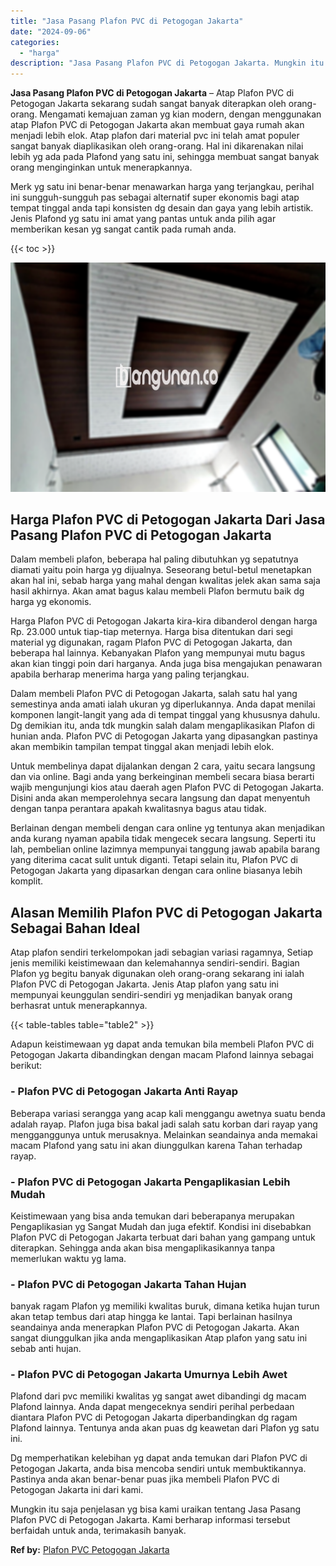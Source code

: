 ```yaml
---
title: "Jasa Pasang Plafon PVC di Petogogan Jakarta"
date: "2024-09-06"
categories: 
  - "harga"
description: "Jasa Pasang Plafon PVC di Petogogan Jakarta. Mungkin itu saja penjelasan yg bisa kami uraikan tentang Jasa Pasang Plafon PVC di Petogogan Jakarta. Kami berha..."
---
```


**Jasa Pasang Plafon PVC di Petogogan Jakarta** – Atap Plafon PVC di Petogogan Jakarta sekarang sudah sangat banyak diterapkan oleh orang-orang. Mengamati kemajuan zaman yg kian modern, dengan menggunakan atap Plafon PVC di Petogogan Jakarta akan membuat gaya rumah akan menjadi lebih elok. Atap plafon dari material pvc ini telah amat populer sangat banyak diaplikasikan oleh orang-orang. Hal ini dikarenakan nilai lebih yg ada pada Plafond yang satu ini, sehingga membuat sangat banyak orang menginginkan untuk menerapkannya.

Merk yg satu ini benar-benar menawarkan harga yang terjangkau, perihal ini sungguh-sungguh pas sebagai alternatif super ekonomis bagi atap tempat tinggal anda tapi konsisten dg desain dan gaya yang lebih artistik. Jenis Plafond yg satu ini amat yang pantas untuk anda pilih agar memberikan kesan yg sangat cantik pada rumah anda.

{{< toc >}}

![Jasa Pasang Plafon PVC di Petogogan Jakarta](/images/flafond-pvc-murah05.png)

## Harga Plafon PVC di Petogogan Jakarta Dari Jasa Pasang Plafon PVC di Petogogan Jakarta

Dalam membeli plafon, beberapa hal paling dibutuhkan yg sepatutnya diamati yaitu poin harga yg dijualnya. Seseorang betul-betul menetapkan akan hal ini, sebab harga yang mahal dengan kwalitas jelek akan sama saja hasil akhirnya. Akan amat bagus kalau membeli Plafon bermutu baik dg harga yg ekonomis.

Harga Plafon PVC di Petogogan Jakarta kira-kira dibanderol dengan harga Rp. 23.000 untuk tiap-tiap meternya. Harga bisa ditentukan dari segi material yg digunakan, ragam Plafon PVC di Petogogan Jakarta, dan beberapa hal lainnya. Kebanyakan Plafon yang mempunyai mutu bagus akan kian tinggi poin dari harganya. Anda juga bisa mengajukan penawaran apabila berharap menerima harga yang paling terjangkau.

Dalam membeli Plafon PVC di Petogogan Jakarta, salah satu hal yang semestinya anda amati ialah ukuran yg diperlukannya. Anda dapat menilai komponen langit-langit yang ada di tempat tinggal yang khususnya dahulu. Dg demikian itu, anda tdk mungkin salah dalam mengaplikasikan Plafon di hunian anda. Plafon PVC di Petogogan Jakarta yang dipasangkan pastinya akan membikin tampilan tempat tinggal akan menjadi lebih elok.

Untuk membelinya dapat dijalankan dengan 2 cara, yaitu secara langsung dan via online. Bagi anda yang berkeinginan membeli secara biasa berarti wajib mengunjungi kios atau daerah agen Plafon PVC di Petogogan Jakarta. Disini anda akan memperolehnya secara langsung dan dapat menyentuh dengan tanpa perantara apakah kwalitasnya bagus atau tidak.

Berlainan dengan membeli dengan cara online yg tentunya akan menjadikan anda kurang nyaman apabila tidak mengecek secara langsung. Seperti itu lah, pembelian online lazimnya mempunyai tanggung jawab apabila barang yang diterima cacat sulit untuk diganti. Tetapi selain itu, Plafon PVC di Petogogan Jakarta yang dipasarkan dengan cara online biasanya lebih komplit.

## Alasan Memilih Plafon PVC di Petogogan Jakarta Sebagai Bahan Ideal

Atap plafon sendiri terkelompokan jadi sebagian variasi ragamnya, Setiap jenis memiliki keistimewaan dan kelemahannya sendiri-sendiri. Bagian Plafon yg begitu banyak digunakan oleh orang-orang sekarang ini ialah Plafon PVC di Petogogan Jakarta. Jenis Atap plafon yang satu ini mempunyai keunggulan sendiri-sendiri yg menjadikan banyak orang berhasrat untuk menerapkannya.

{{< table-tables table="table2" >}}

Adapun keistimewaan yg dapat anda temukan bila membeli Plafon PVC di Petogogan Jakarta dibandingkan dengan macam Plafond lainnya sebagai berikut:

### \- Plafon PVC di Petogogan Jakarta Anti Rayap

Beberapa variasi serangga yang acap kali menggangu awetnya suatu benda adalah rayap. Plafon juga bisa bakal jadi salah satu korban dari rayap yang mengganggunya untuk merusaknya. Melainkan seandainya anda memakai macam Plafond yang satu ini akan diunggulkan karena Tahan terhadap rayap.

### \- Plafon PVC di Petogogan Jakarta Pengaplikasian Lebih Mudah

Keistimewaan yang bisa anda temukan dari beberapanya merupakan Pengaplikasian yg Sangat Mudah dan juga efektif. Kondisi ini disebabkan Plafon PVC di Petogogan Jakarta terbuat dari bahan yang gampang untuk diterapkan. Sehingga anda akan bisa mengaplikasikannya tanpa memerlukan waktu yg lama.

### \- Plafon PVC di Petogogan Jakarta Tahan Hujan

banyak ragam Plafon yg memiliki kwalitas buruk, dimana ketika hujan turun akan tetap tembus dari atap hingga ke lantai. Tapi berlainan hasilnya seandainya anda menerapkan Plafon PVC di Petogogan Jakarta. Akan sangat diunggulkan jika anda mengaplikasikan Atap plafon yang satu ini sebab anti hujan.

### \- Plafon PVC di Petogogan Jakarta Umurnya Lebih Awet

Plafond dari pvc memiliki kwalitas yg sangat awet dibandingi dg macam Plafond lainnya. Anda dapat mengeceknya sendiri perihal perbedaan diantara Plafon PVC di Petogogan Jakarta diperbandingkan dg ragam Plafond lainnya. Tentunya anda akan puas dg keawetan dari Plafon yg satu ini.

Dg memperhatikan kelebihan yg dapat anda temukan dari Plafon PVC di Petogogan Jakarta, anda bisa mencoba sendiri untuk membuktikannya. Pastinya anda akan benar-benar puas jika membeli Plafon PVC di Petogogan Jakarta ini dari kami.

Mungkin itu saja penjelasan yg bisa kami uraikan tentang Jasa Pasang Plafon PVC di Petogogan Jakarta. Kami berharap informasi tersebut berfaidah untuk anda, terimakasih banyak.

**Ref by:** [Plafon PVC Petogogan Jakarta](https://id.wikipedia.org/wiki/Plafon)
